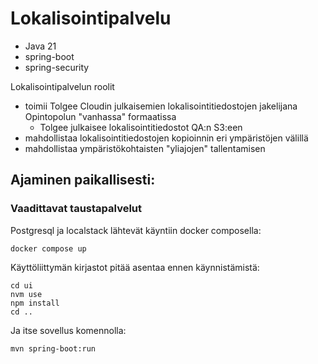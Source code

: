 # Lokalisointipalvelu

* Java 21
* spring-boot
* spring-security

Lokalisointipalvelun roolit

* toimii Tolgee Cloudin julkaisemien lokalisointitiedostojen jakelijana Opintopolun "vanhassa" formaatissa
    * Tolgee julkaisee lokalisointitiedostot QA:n S3:een
* mahdollistaa lokalisointitiedostojen kopioinnin eri ympäristöjen välillä
* mahdollistaa ympäristökohtaisten "yliajojen" tallentamisen

## Ajaminen paikallisesti:

### Vaadittavat taustapalvelut

Postgresql ja localstack lähtevät käyntiin docker composella:

```shell
docker compose up
```

Käyttöliittymän kirjastot pitää asentaa ennen käynnistämistä:

```shell
cd ui
nvm use
npm install
cd ..
```

Ja itse sovellus komennolla:

```shell
mvn spring-boot:run
```
